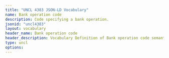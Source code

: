 ```yaml
---
title: "UNCL 4383 JSON-LD Vocabulary"
name: Bank operation code
description: Code specifying a bank operation.
jsonid: "uncl4383"
layout: vocabulary
header_name: Bank operation code
header_description: Vocabulary Definition of Bank operation code semantics in HTML format. JSON-LD format is available at [uncl4383.jsonld](/vocabulary/uncl4383.jsonld)
type: uncl
options:
---
```

